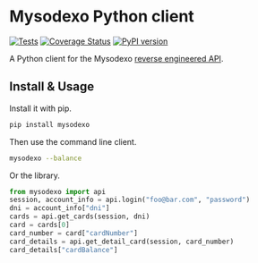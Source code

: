 # Mysodexo Python client

[![Tests](https://github.com/AndreMiras/mysodexo/workflows/Tests/badge.svg)](https://github.com/AndreMiras/mysodexo/actions/workflows/tests.yml)
[![Coverage Status](https://coveralls.io/repos/github/AndreMiras/mysodexo/badge.svg?branch=main)](https://coveralls.io/github/AndreMiras/mysodexo?branch=main)
[![PyPI version](https://badge.fury.io/py/mysodexo.svg)](https://badge.fury.io/py/mysodexo)

A Python client for the Mysodexo [reverse engineered API](https://github.com/AndreMiras/mysodexo/blob/main/docs/ReverseEngineering.md).

## Install & Usage

Install it with pip.

```sh
pip install mysodexo
```

Then use the command line client.

```sh
mysodexo --balance
```

Or the library.

```python
from mysodexo import api
session, account_info = api.login("foo@bar.com", "password")
dni = account_info["dni"]
cards = api.get_cards(session, dni)
card = cards[0]
card_number = card["cardNumber"]
card_details = api.get_detail_card(session, card_number)
card_details["cardBalance"]
```
